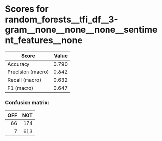 # Scores for random_forests__tfi_df__3-gram__none__none__none__sentiment_features__none
|      Score      |Value|
|-----------------|----:|
|Accuracy         |0.790|
|Precision (macro)|0.842|
|Recall (macro)   |0.632|
|F1 (macro)       |0.647|

### Confusion matrix:
|OFF|NOT|
|--:|--:|
| 66|174|
|  7|613|
